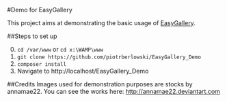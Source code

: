 #Demo for EasyGallery

This project aims at demonstrating the basic usage of [EasyGallery](https://github.com/piotrberlowski/EasyGallery).

##Steps to set up

0. ```cd /var/www``` or ```cd x:\WAMP\www```
1. ```git clone https://github.com/piotrberlowski/EasyGallery_Demo```
2. ```composer install```
3. Navigate to http://localhost/EasyGallery_Demo

##Credits
Images used for demonstration purposes are stocks by annamae22.
You can see the works here: http://annamae22.deviantart.com

